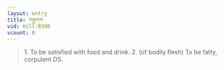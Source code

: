```yaml
---
layout: entry
title: བརྒྱགས་
vid: Hill:0398
vcount: 0
---
```

> 1\. To be satisfied with food and drink\. 2\. (of bodily flesh) To be fatty, corpulent DS\.

